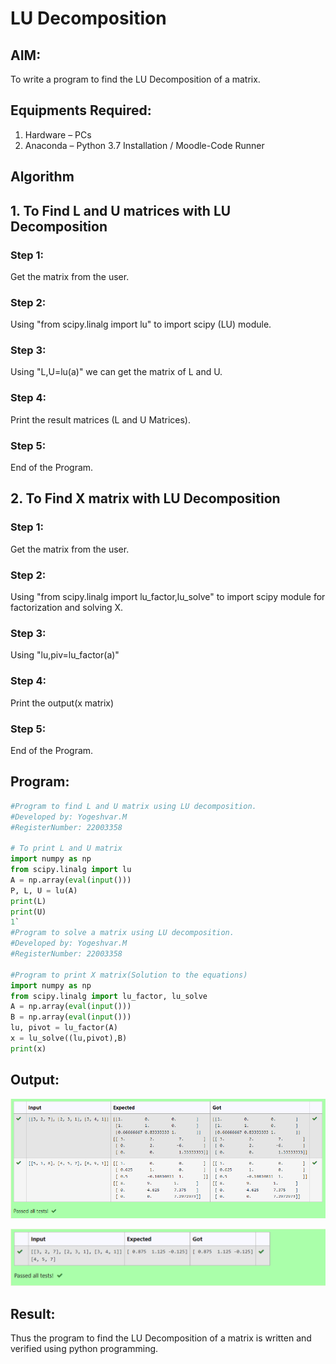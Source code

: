 # LU Decomposition 

## AIM:
To write a program to find the LU Decomposition of a matrix.

## Equipments Required:
1. Hardware – PCs
2. Anaconda – Python 3.7 Installation / Moodle-Code Runner

## Algorithm
## 1. To Find L and U matrices with LU Decomposition
### Step 1: 
Get the matrix from the user.
### Step 2: 
Using "from scipy.linalg import lu" to import scipy (LU) module.
### Step 3: 
Using "L,U=lu(a)" we can get the matrix of L and U.
### Step 4: 
Print the result matrices (L and U Matrices).
### Step 5: 
End of the Program.

## 2. To Find X matrix with LU Decomposition
### Step 1: 
Get the matrix from the user.
### Step 2: 
Using "from scipy.linalg import lu_factor,lu_solve" to import scipy module for factorization and solving X.
### Step 3: 
Using "lu,piv=lu_factor(a)"
### Step 4: 
Print the output(x matrix)
### Step 5: 
End of the Program.


## Program:
```python
#Program to find L and U matrix using LU decomposition.
#Developed by: Yogeshvar.M
#RegisterNumber: 22003358

# To print L and U matrix
import numpy as np
from scipy.linalg import lu
A = np.array(eval(input()))
P, L, U = lu(A)
print(L)
print(U)
1`
#Program to solve a matrix using LU decomposition.
#Developed by: Yogeshvar.M
#RegisterNumber: 22003358

#Program to print X matrix(Solution to the equations)
import numpy as np
from scipy.linalg import lu_factor, lu_solve
A = np.array(eval(input()))
B = np.array(eval(input()))
lu, pivot = lu_factor(A)
x = lu_solve((lu,pivot),B)
print(x)
```

## Output:
![lu decomposition](lu.png)

![lu decomposition](de.png)

## Result:
Thus the program to find the LU Decomposition of a matrix is written and verified using python programming.

